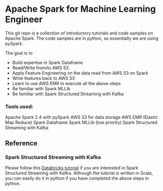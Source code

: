 # Apache Spark for Machine Learning Engineer

This git repo is a collection of introductory tutorials and code samples on
Apache Spark. The code samples are in python, so essentially we are using pySpark.

The goal is to

- Build expertise in Spark Dataframe
- Read/Write from/to AWS S3
- Apply Feature Engineering on the data read from AWS S3 on Spark
- Write features back to AWS S3
- Learn to use AWS EMR to execute all the above steps
- Be familiar with Spark MLLib
- Be familiar with Spark Structured Streaming with Kafka

### Tools used:
Apache Spark 2.4 with pySpark
AWS S3 for data storage
AWS EMR (Elastic Map Reduce)
Spark Dataframe
Spark MLLib (low priority)
Spark Structured Streaming with Kafka

## Reference

### Spark Structured Streaming with Kafka
Please follow this [Databricks tutorial](https://databricks.com/blog/2017/04/04/real-time-end-to-end-integration-with-apache-kafka-in-apache-sparks-structured-streaming.html) if you are interested in Spark
Structured Streaming with Kafka. Although the tutorial is written in Scala, you
can easily do it in python if you have completed the above steps in python. 
